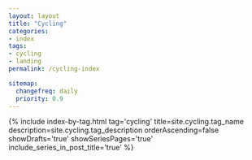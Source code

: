 ```yaml
---
layout: layout
title: "Cycling"
categories:
- index
tags:
- cycling
- landing
permalink: /cycling-index

sitemap:
  changefreq: daily
  priority: 0.9
---
```


{% include index-by-tag.html tag='cycling' title=site.cycling.tag_name description=site.cycling.tag_description orderAscending=false showDrafts='true' showSeriesPages='true' include_series_in_post_title='true' %}
